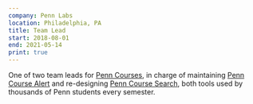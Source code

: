 ```yaml
---
company: Penn Labs
location: Philadelphia, PA
title: Team Lead
start: 2018-08-01
end: 2021-05-14
print: true
---
```


One of two team leads for [Penn Courses](https://penncourses.org), in charge of maintaining [Penn Course Alert](https://penncoursealert.com) and re-designing [Penn Course Search](https://penncourseplan.com), both tools used by thousands of Penn students every semester.
